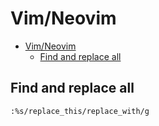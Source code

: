 # Vim/Neovim
<!--ts-->
   * [Vim/Neovim](vim.md#vimneovim)
      * [Find and replace all](vim.md#find-and-replace-all)

<!-- Added by: runner, at: Wed Mar 24 10:21:21 UTC 2021 -->

<!--te-->

## Find and replace all
```vim
:%s/replace_this/replace_with/g
```
